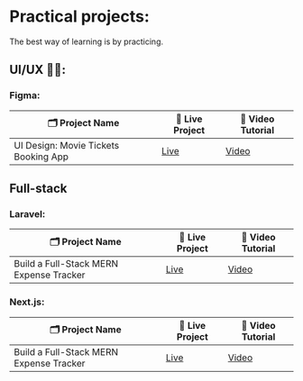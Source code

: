# Practical projects:
The best way of learning is by practicing.

## UI/UX 🧑‍🎨:
### Figma: 
| 🗂️ Project Name | 🔗 Live Project | 🎥 Video Tutorial |
| ---------------- | --------------- | ----------------- |
| UI Design: Movie Tickets Booking App | [Live](https://www.figma.com/design/TYRDZsYSEM8cY3dQzOv2hQ/Movie-Tickets-Booking-App?node-id=0-1&t=3Hh9TijRxH1BLnFh-1) | [ Video ](https://www.youtube.com/watch?v=Jo9yksmQRrk&list=PLwStLOWnW4dynv5J6mQGh-glcedsL-tq2) |

## Full-stack
### Laravel:
| 🗂️ Project Name | 🔗 Live Project | 🎥 Video Tutorial |
| ---------------- | --------------- | ----------------- |
| Build a Full-Stack MERN Expense Tracker | [Live](#) | [ Video ](https://www.youtube.com/watch?v=PQnbtnsYUho) |

### Next.js:
| 🗂️ Project Name | 🔗 Live Project | 🎥 Video Tutorial |
| ---------------- | --------------- | ----------------- |
| Build a Full-Stack MERN Expense Tracker | [Live](#) | [ Video ](https://www.youtube.com/watch?v=PQnbtnsYUho) |
